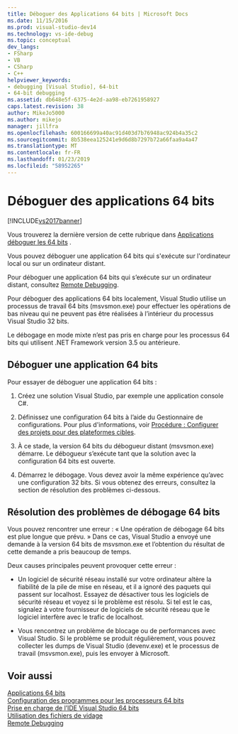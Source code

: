 ```yaml
---
title: Déboguer des Applications 64 bits | Microsoft Docs
ms.date: 11/15/2016
ms.prod: visual-studio-dev14
ms.technology: vs-ide-debug
ms.topic: conceptual
dev_langs:
- FSharp
- VB
- CSharp
- C++
helpviewer_keywords:
- debugging [Visual Studio], 64-bit
- 64-bit debugging
ms.assetid: db648e5f-6375-4e2d-aa98-eb7261958927
caps.latest.revision: 38
author: MikeJo5000
ms.author: mikejo
manager: jillfra
ms.openlocfilehash: 600166699a40ac91d403d7b76948ac924b4a35c2
ms.sourcegitcommit: 8b538eea125241e9d6d8b7297b72a66faa9a4a47
ms.translationtype: MT
ms.contentlocale: fr-FR
ms.lasthandoff: 01/23/2019
ms.locfileid: "58952265"
---
```

# <a name="debug-64-bit-applications"></a>Déboguer des applications 64 bits
[!INCLUDE[vs2017banner](../includes/vs2017banner.md)]

Vous trouverez la dernière version de cette rubrique dans [Applications déboguer les 64 bits](https://docs.microsoft.com/visualstudio/debugger/debug-64-bit-applications) .  
  
Vous pouvez déboguer une application 64 bits qui s'exécute sur l'ordinateur local ou sur un ordinateur distant.  
  
 Pour déboguer une application 64 bits qui s’exécute sur un ordinateur distant, consultez [Remote Debugging](../debugger/remote-debugging.md).  
  
 Pour déboguer des applications 64 bits localement, Visual Studio utilise un processus de travail 64 bits (msvsmon.exe) pour effectuer les opérations de bas niveau qui ne peuvent pas être réalisées à l’intérieur du processus Visual Studio 32 bits.  
  
 Le débogage en mode mixte n’est pas pris en charge pour les processus 64 bits qui utilisent .NET Framework version 3.5 ou antérieure.  
  
## <a name="debug-a-64-bit-application"></a>Déboguer une application 64 bits  
 Pour essayer de déboguer une application 64 bits :  
  
1.  Créez une solution Visual Studio, par exemple une application console C#.  
  
2.  Définissez une configuration 64 bits à l’aide du Gestionnaire de configurations. Pour plus d'informations, voir [Procédure : Configurer des projets pour des plateformes cibles](../ide/how-to-configure-projects-to-target-platforms.md).  
  
3.  À ce stade, la version 64 bits du débogueur distant (msvsmon.exe) démarre. Le débogueur s’exécute tant que la solution avec la configuration 64 bits est ouverte.  
  
4.  Démarrez le débogage. Vous devez avoir la même expérience qu’avec une configuration 32 bits. Si vous obtenez des erreurs, consultez la section de résolution des problèmes ci-dessous.  
  
## <a name="troubleshooting-64-bit-debugging"></a>Résolution des problèmes de débogage 64 bits  
 Vous pouvez rencontrer une erreur : « Une opération de débogage 64 bits est plue longue que prévu. » Dans ce cas, Visual Studio a envoyé une demande à la version 64 bits de msvsmon.exe et l’obtention du résultat de cette demande a pris beaucoup de temps.  
  
 Deux causes principales peuvent provoquer cette erreur :  
  
-   Un logiciel de sécurité réseau installé sur votre ordinateur altère la fiabilité de la pile de mise en réseau, et il a ignoré des paquets qui passent sur localhost. Essayez de désactiver tous les logiciels de sécurité réseau et voyez si le problème est résolu. Si tel est le cas, signalez à votre fournisseur de logiciels de sécurité réseau que le logiciel interfère avec le trafic de localhost.  
  
-   Vous rencontrez un problème de blocage ou de performances avec Visual Studio. Si le problème se produit régulièrement, vous pouvez collecter les dumps de Visual Studio (devenv.exe) et le processus de travail (msvsmon.exe), puis les envoyer à Microsoft. 
  
## <a name="see-also"></a>Voir aussi  
 [Applications 64 bits](http://msdn.microsoft.com/library/fd4026bc-2c3d-4b27-86dc-ec5e96018181)   
 [Configuration des programmes pour les processeurs 64 bits](http://msdn.microsoft.com/library/cb99f72b-8c74-48f4-846a-8921b37b97e9)   
 [Prise en charge de l’IDE Visual Studio 64 bits](../ide/visual-studio-ide-64-bit-support.md)   
 [Utilisation des fichiers de vidage](../debugger/using-dump-files.md)   
 [Remote Debugging](../debugger/remote-debugging.md)
